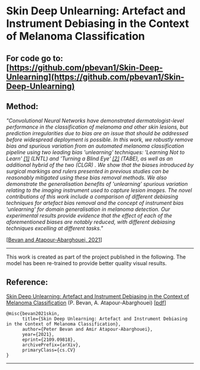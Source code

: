 # Skin Deep Unlearning: Artefact and Instrument Debiasing in the Context of Melanoma Classification

## **For code go to:** [https://github.com/pbevan1/Skin-Deep-Unlearning](https://github.com/pbevan1/Skin-Deep-Unlearning)

## Method:
 *"Convolutional Neural Networks have demonstrated dermatologist-level performance in the classification of melanoma and
 other skin lesions, but prediction irregularities due to bias are an issue that should be addressed before widespread
 deployment is possible. In this work, we robustly remove bias and spurious variation from an automated melanoma
 classification pipeline using two leading bias 'unlearning' techniques: 'Learning Not to Learn'
[[1]](https://openaccess.thecvf.com/content_CVPR_2019/papers/Kim_Learning_Not_to_Learn_Training_Deep_Neural_Networks_With_Biased_CVPR_2019_paper.pdf)
(LNTL) and 'Turning a Blind Eye' [[2]](https://www.robots.ox.ac.uk/~vgg/publications/2018/Alvi18/alvi18.pdf) (TABE),
as well as an additional hybrid of the two (CLGR) . We show that the biases introduced
 by surgical markings and rulers presented in previous studies can be reasonably mitigated using these bias removal
 methods. We also demonstrate the generalisation benefits of 'unlearning' spurious variation relating to the
 imaging instrument used to capture lesion images. The novel contributions of this work include a comparison of
 different debiasing techniques for artefact bias removal and the concept of instrument bias 'unlearning' for
 domain generalisation in melanoma detection. Our experimental results provide evidence that the effect of each of the
 aforementioned biases are notably reduced, with different debiasing techniques excelling at different tasks."*

[[Bevan and Atapour-Abarghouei, 2021](https://arxiv.org/pdf/2109.09818.pdf)]
<br>

---

This work is created as part of the project published in the following. The model has been re-trained to provide better quality visual results.
## Reference:

[Skin Deep Unlearning: Artefact and Instrument Debiasing in the Context of Melanoma Classification](https://arxiv.org/pdf/2109.09818.pdf)
(P. Bevan, A. Atapour-Abarghouei) [[pdf](https://arxiv.org/pdf/2109.09818.pdf)]

```
@misc{bevan2021skin,
      title={Skin Deep Unlearning: Artefact and Instrument Debiasing in the Context of Melanoma Classification}, 
      author={Peter Bevan and Amir Atapour-Abarghouei},
      year={2021},
      eprint={2109.09818},
      archivePrefix={arXiv},
      primaryClass={cs.CV}
}
```
---